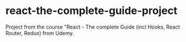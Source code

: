 # react-the-complete-guide-project
Project from the course "React - The complete Guide (incl Hooks, React Router, Redux) from Udemy.
